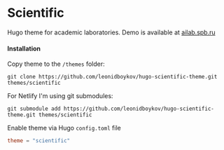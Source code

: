 # Scientific

Hugo theme for academic laboratories. Demo is available at [ailab.spb.ru](https://ailab.spb.ru)

#### Installation

Copy theme to the `/themes` folder:

```
git clone https://github.com/leonidboykov/hugo-scientific-theme.git themes/scientific
```

For Netlify I'm using git submodules:

```
git submodule add https://github.com/leonidboykov/hugo-scientific-theme.git themes/scientific
```

Enable theme via Hugo `config.toml` file

```toml
theme = "scientific"
```
